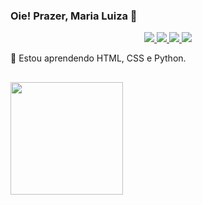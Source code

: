 ### Oie! Prazer, Maria Luiza 🌱

<!-- Social Section -->

<p align="center">
  <a href= "https://github.com/mluizaguedes/">
    <img src="https://img.icons8.com/material-outlined/30/689d6a/source-code.png"/>
  </a>
  <a href= "https://www.linkedin.com/in/maria-luiza-a141b123b/">
    <img src="https://img.icons8.com/material-outlined/30/689d6a/linkedin.png"/>
  </a>
   <a href=mailto:mluizaguedessilva@gmail.com>
    <img src="https://img.icons8.com/material-outlined/30/689d6a/mail.png"/>
  </a>
   <a href= "https://www.instagram.com/mluizaguedes._/">
    <img src="https://img.icons8.com/material-outlined/30/689d6a/instagram.png"/>
  </a>
</p>

<p> 🔎 Estou aprendendo HTML, CSS e Python. </p>
          
##
<a href="https://github.com/mluizaguedes">
  <img height="180em" src="https://github-readme-stats.vercel.app/api?username=mluizaguedes&theme=vue&show_icons=true" />
</a>

